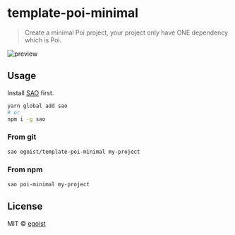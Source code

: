 # template-poi-minimal

> Create a minimal Poi project, your project only have ONE dependency which is Poi.

![preview](https://ooo.0o0.ooo/2017/07/08/5960d43ec84be.png)

## Usage

Install [SAO](https://github.com/egoist/sao) first.

```bash
yarn global add sao
# or
npm i -g sao
```

### From git

```bash
sao egoist/template-poi-minimal my-project
```

### From npm

```bash
sao poi-minimal my-project
```

## License

MIT &copy; [egoist](https://github.com/egoist)
